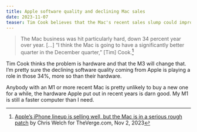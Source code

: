 ```yaml
---
title: Apple software quality and declining Mac sales
date: 2023-11-07
teaser: Tim Cook believes that the Mac's recent sales slump could improve with the introduction of the M3 chip. I think he’s wrong and suspect that declining software quality from Apple is hurting Mac sales.
---
```

> The Mac business was hit particularly hard, down 34 percent year over year. […] “I think the Mac is going to have a significantly better quarter in the December quarter,” [Tim] <nobr>Cook.[^quote]</nobr>

[^quote]: [Apple’s iPhone lineup is selling well, but the Mac is in a serious rough patch](https://www.theverge.com/2023/11/2/23944114/apple-q4-2023-earnings-iphone-15) by Chris Welch for TheVerge.com, Nov 2, 2023

Tim Cook thinks the problem is hardware and that the M3 will change that. I’m pretty sure the declining software quality coming from Apple is playing a role in those 34%, more so than their hardware.

Anybody with an M1 or more recent Mac is pretty unlikely to buy a new one for a while, the hardware Apple put out in recent years is darn good. My M1 is still a faster computer than I need.
